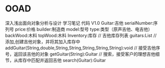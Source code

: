 # OOAD
深入浅出面向对象分析与设计 学习笔记 代码
V1.0
Guitar:吉他
    serialNumber:序列号
    price:价格
    builder:制造商
    model:型号
    type:类型（原声吉他、电吉他）
    backWood:木料
    topWood:木料
Inventory:库存
    // 吉他库存列表
    guitars:List
    // 添加,创建吉他对象，并将其加入库存中
    addGuitar(String,double,String,String,String,String,String):void
    // 接受吉他序号，返回该吉他的对象
    getGuitar(String):Guitar
    // 搜索，接受客户的理想吉他细节，从库存中匹配并返回吉他
    search(Guitar):Guitar





